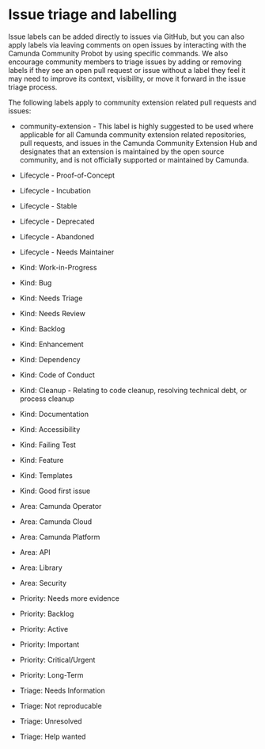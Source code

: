 # Issue triage and labelling

Issue labels can be added directly to issues via GitHub, but you can also apply labels via leaving comments on open issues by interacting with the Camunda Community Probot by using specific commands. We also encourage community members to triage issues by adding or removing labels if they see an open pull request or issue without a label they feel it may need to improve its context, visibility, or move it forward in the issue triage process.

The following labels apply to community extension related pull requests and issues:

* community-extension - This label is highly suggested to be used where applicable for all Camunda community extension related repositories, pull requests, and issues in the Camunda Community Extension Hub and designates that an extension is maintained by the open source community, and is not officially supported or maintained by Camunda.


* Lifecycle - Proof-of-Concept
* Lifecycle - Incubation
* Lifecycle - Stable
* Lifecycle - Deprecated
* Lifecycle - Abandoned
* Lifecycle - Needs Maintainer


* Kind: Work-in-Progress
* Kind: Bug
* Kind: Needs Triage
* Kind: Needs Review
* Kind: Backlog
* Kind: Enhancement
* Kind: Dependency
* Kind: Code of Conduct
* Kind: Cleanup - Relating to code cleanup, resolving technical debt, or process cleanup
* Kind: Documentation
* Kind: Accessibility
* Kind: Failing Test 
* Kind: Feature
* Kind: Templates
* Kind: Good first issue

* Area: Camunda Operator
* Area: Camunda Cloud
* Area: Camunda Platform
* Area: API 
* Area: Library
* Area: Security

* Priority: Needs more evidence
* Priority: Backlog
* Priority: Active 
* Priority: Important
* Priority: Critical/Urgent
* Priority: Long-Term

* Triage: Needs Information
* Triage: Not reproducable
* Triage: Unresolved
* Triage: Help wanted
